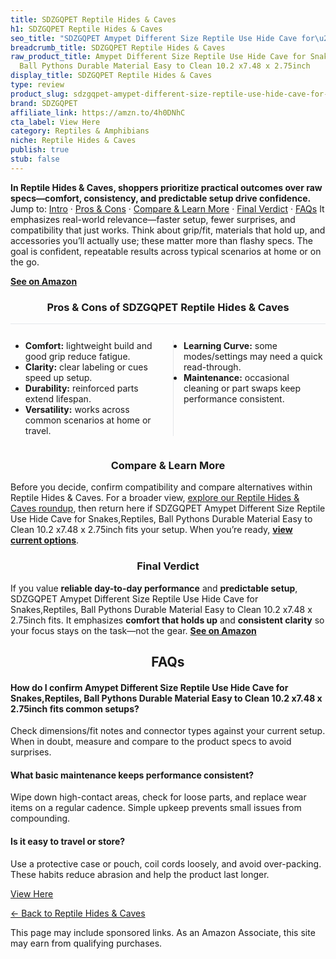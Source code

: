 ```yaml
---
title: SDZGQPET Reptile Hides & Caves
h1: SDZGQPET Reptile Hides & Caves
seo_title: "SDZGQPET Amypet Different Size Reptile Use Hide Cave for\u2026"
breadcrumb_title: SDZGQPET Reptile Hides & Caves
raw_product_title: Amypet Different Size Reptile Use Hide Cave for Snakes,Reptiles,
  Ball Pythons Durable Material Easy to Clean 10.2 x7.48 x 2.75inch
display_title: SDZGQPET Reptile Hides & Caves
type: review
product_slug: sdzgqpet-amypet-different-size-reptile-use-hide-cave-for-snakes-reptile-216529ee
brand: SDZGQPET
affiliate_link: https://amzn.to/4h0DNhC
cta_label: View Here
category: Reptiles & Amphibians
niche: Reptile Hides & Caves
publish: true
stub: false
---
```


<div id="intro" class="full-width"><p><strong>In Reptile Hides & Caves, shoppers prioritize practical outcomes over raw specs&mdash;comfort, consistency, and predictable setup drive confidence.</strong> Jump to: <a href="#intro">Intro</a> · <a href="#pros-cons">Pros &amp; Cons</a> · <a href="#compare-more">Compare &amp; Learn More</a> · <a href="#verdict">Final Verdict</a> · <a href="#faqs">FAQs</a> It emphasizes real-world relevance&mdash;faster setup, fewer surprises, and compatibility that just works. Think about grip/fit, materials that hold up, and accessories you’ll actually use; these matter more than flashy specs. The goal is confident, repeatable results across typical scenarios at home or on the go.</p><p><a href="https://amzn.to/4h0DNhC" rel="nofollow sponsored noopener" target="_blank"><strong>See on Amazon</strong></a></p></div>
<h3 id="pros-cons" style="text-align:center;">Pros &amp; Cons of SDZGQPET Reptile Hides & Caves</h3>
<div class="pc-grid" style="display:grid;grid-template-columns:1fr 1fr;gap:16px;border-top:1px solid #e5e7eb;padding-top:12px;">
  <ul>
    <li><strong>Comfort:</strong> lightweight build and good grip reduce fatigue.</li>
    <li><strong>Clarity:</strong> clear labeling or cues speed up setup.</li>
    <li><strong>Durability:</strong> reinforced parts extend lifespan.</li>
    <li><strong>Versatility:</strong> works across common scenarios at home or travel.</li>
  </ul>
  <ul style="border-left:1px solid #e5e7eb;padding-left:16px;">
    <li><strong>Learning Curve:</strong> some modes/settings may need a quick read-through.</li>
    <li><strong>Maintenance:</strong> occasional cleaning or part swaps keep performance consistent.</li>
  </ul>
</div>


<h3 id="compare-more" style="text-align:center;">Compare &amp; Learn More</h3>
<p>Before you decide, confirm compatibility and compare alternatives within Reptile Hides & Caves. For a broader view, <a href="#">explore our Reptile Hides & Caves roundup</a>, then return here if SDZGQPET Amypet Different Size Reptile Use Hide Cave for Snakes,Reptiles, Ball Pythons Durable Material Easy to Clean 10.2 x7.48 x 2.75inch fits your setup. When you’re ready, <a href="https://amzn.to/4h0DNhC" rel="nofollow sponsored noopener" target="_blank"><strong>view current options</strong></a>.</p>

<h3 id="verdict" style="text-align:center;">Final Verdict</h3>
<p>If you value <strong>reliable day-to-day performance</strong> and <strong>predictable setup</strong>, SDZGQPET Amypet Different Size Reptile Use Hide Cave for Snakes,Reptiles, Ball Pythons Durable Material Easy to Clean 10.2 x7.48 x 2.75inch fits. It emphasizes <strong>comfort that holds up</strong> and <strong>consistent clarity</strong> so your focus stays on the task&mdash;not the gear. <a href="https://amzn.to/4h0DNhC" rel="nofollow sponsored noopener" target="_blank"><strong>See on Amazon</strong></a></p>

<h2 id="faqs" style="text-align:center;">FAQs</h2>
<h4><strong>How do I confirm Amypet Different Size Reptile Use Hide Cave for Snakes,Reptiles, Ball Pythons Durable Material Easy to Clean 10.2 x7.48 x 2.75inch fits common setups?</strong></h4>
<p>Check dimensions/fit notes and connector types against your current setup. When in doubt, measure and compare to the product specs to avoid surprises.</p>
<h4><strong>What basic maintenance keeps performance consistent?</strong></h4>
<p>Wipe down high-contact areas, check for loose parts, and replace wear items on a regular cadence. Simple upkeep prevents small issues from compounding.</p>
<h4><strong>Is it easy to travel or store?</strong></h4>
<p>Use a protective case or pouch, coil cords loosely, and avoid over-packing. These habits reduce abrasion and help the product last longer.</p>

<p><a class="btn" href="https://amzn.to/4h0DNhC" target="_blank" rel="nofollow sponsored noopener">View Here</a></p>
<p><a href="/roundups/reptiles-amphibians/reptile-hides-caves/">← Back to Reptile Hides & Caves</a></p>
<aside class="disclosure">This page may include sponsored links. As an Amazon Associate, this site may earn from qualifying purchases.</aside>
